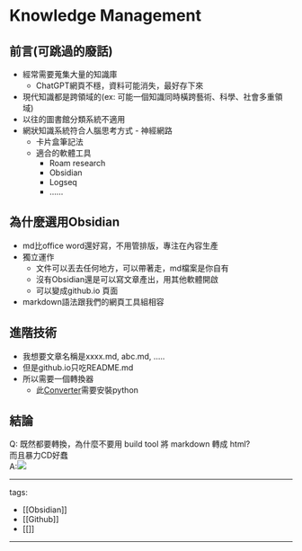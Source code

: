 # Knowledge Management

## 前言(可跳過的廢話)
* 經常需要蒐集大量的知識庫
  * ChatGPT網頁不穩，資料可能消失，最好存下來
* 現代知識都是跨領域的(ex: 可能一個知識同時橫跨藝術、科學、社會多重領域)
* 以往的圖書館分類系統不適用
* 網狀知識系統符合人腦思考方式 - 神經網路
  * 卡片盒筆記法
  * 適合的軟體工具
    * Roam research
    * Obsidian
    * Logseq
    * ……

## 為什麼選用Obsidian
* md比office word還好寫，不用管排版，專注在內容生產
* 獨立運作
  * 文件可以丟去任何地方，可以帶著走，md檔案是你自有
  * 沒有Obsidian還是可以寫文章產出，用其他軟體開啟
  * 可以變成github.io 頁面
* markdown語法跟我們的網頁工具組相容

## 進階技術
* 我想要文章名稱是xxxx.md, abc.md, …..
* 但是github.io只吃README.md
* 所以需要一個轉換器
  * 此[Converter](https://github.com/QuantumNecro/QuantumNecro.github.io/tree/main/Converter)需要安裝python

## 結論
Q: 既然都要轉換，為什麼不要用 build tool 將 markdown 轉成 html?  
   而且暴力CD好蠢  
A:![](https://i.imgur.com/afA0fr9.png)

---
tags:
  - [[Obsidian]]
  - [[Github]]
  - [[]]
---